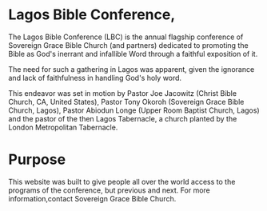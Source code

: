 # Lagos Bible Conference, 

The Lagos Bible Conference (LBC) is the annual flagship conference of Sovereign Grace Bible Church (and partners) dedicated to promoting the Bible as God's inerrant and infallible Word through a faithful exposition of it.

The need for such a gathering in Lagos was apparent, given the ignorance and lack of faithfulness in handling God's holy word.

This endeavor was set in motion by Pastor Joe Jacowitz (Christ Bible Church, CA, United States), Pastor Tony Okoroh (Sovereign Grace Bible Church, Lagos), Pastor Abiodun Longe (Upper Room Baptist Church, Lagos) and the pastor of the then Lagos Tabernacle, a church planted by the London Metropolitan Tabernacle.

# Purpose
This website was built to give people all over the world access to the programs of the conference, but previous and next. For more information,contact Sovereign Grace Bible Church.